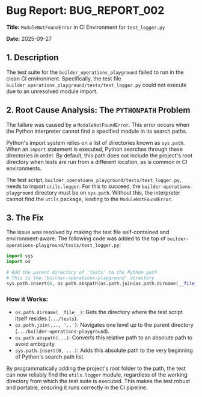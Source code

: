 # Bug Report: BUG_REPORT_002

**Title:** `ModuleNotFoundError` in CI Environment for `test_logger.py`

**Date:** 2025-09-27

## 1. Description

The test suite for the `builder_operations_playground` failed to run in the clean CI environment. Specifically, the test file `builder_operations_playground/tests/test_logger.py` could not execute due to an unresolved module import.

## 2. Root Cause Analysis: The `PYTHONPATH` Problem

The failure was caused by a `ModuleNotFoundError`. This error occurs when the Python interpreter cannot find a specified module in its search paths.

Python's import system relies on a list of directories known as `sys.path`. When an `import` statement is executed, Python searches through these directories in order. By default, this path does not include the project's root directory when tests are run from a different location, as is common in CI environments.

The test script, `builder_operations_playground/tests/test_logger.py`, needs to import `utils.logger`. For this to succeed, the `builder-operations-playground` directory must be on `sys.path`. Without this, the interpreter cannot find the `utils` package, leading to the `ModuleNotFoundError`.

## 3. The Fix

The issue was resolved by making the test file self-contained and environment-aware. The following code was added to the top of `builder-operations-playground/tests/test_logger.py`:

```python
import sys
import os

# Add the parent directory of 'tests' to the Python path
# This is the 'builder-operations-playground' directory
sys.path.insert(0, os.path.abspath(os.path.join(os.path.dirname(__file__), '..')))
```

### How it Works:

- `os.path.dirname(__file__)`: Gets the directory where the test script itself resides (`.../tests`).
- `os.path.join(..., '..')`: Navigates one level up to the parent directory (`.../builder-operations-playground`).
- `os.path.abspath(...)`: Converts this relative path to an absolute path to avoid ambiguity.
- `sys.path.insert(0, ...)`: Adds this absolute path to the very beginning of Python's search path list.

By programmatically adding the project's root folder to the path, the test can now reliably find the `utils.logger` module, regardless of the working directory from which the test suite is executed. This makes the test robust and portable, ensuring it runs correctly in the CI pipeline.